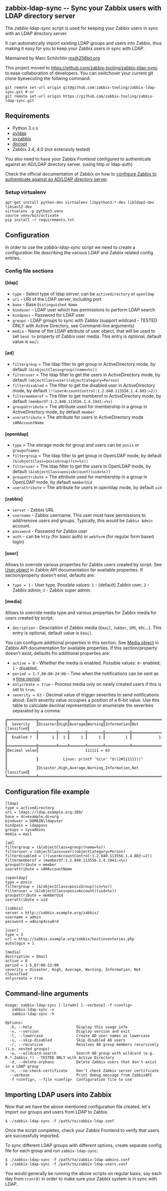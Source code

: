 ## zabbix-ldap-sync -- Sync your Zabbix users with LDAP directory server

The *zabbix-ldap-sync* script is used for keeping your Zabbix users in sync with an LDAP directory server.

It can automatically import existing LDAP groups and users into Zabbix, thus making it easy for you to keep your Zabbix users in sync with LDAP.

Maintained by Marc Schöchlin <ms@256bit.org>

This project moved to https://github.com/zabbix-tooling/zabbix-ldap-sync to ease collaboration of developers.
You can switchover your current git clone byexecuting the follwing command:
```
git remote set-url origin git@github.com:zabbix-tooling/zabbix-ldap-sync.git # or
git remote set-url origin https://github.com/zabbix-tooling/zabbix-ldap-sync.git
```

## Requirements

* Python 3.x.x
* [pyldap](https://pypi.python.org/pypi/pyldap/)
* [pyzabbix](https://github.com/lukecyca/pyzabbix)
* [docopt](https://github.com/docopt/docopt)
* Zabbix 3.4, 4.0 (not extensivly tested) 

You also need to have your Zabbix Frontend configured to authenticate against an AD/LDAP directory server.
(using http or ldap-auth)

Check the official documentation of Zabbix on how to 
[configure Zabbix to authenticate against an AD/LDAP directory server](https://www.zabbix.com/documentation/2.2/manual/web_interface/frontend_sections/administration/authentication).

### Setup virtualenv

```
apt-get install python-dev virtualenv libpython3.*-dev libldap2-dev libsasl2-dev
virtualenv -p python3 venv
source venv/bin/activate
pip install -r requirements.txt
```

## Configuration

In order to use the *zabbix-ldap-sync* script we need to create a configuration file describing the various LDAP and Zabbix related config entries.

### Config file sections

#### [ldap]
* `type` - Select type of ldap server, can be `activedirectory` or `openldap`
* `uri` - URI of the LDAP server, including port
* `base` - Base `Distinguished Name`
* `binduser` - LDAP user which has permissions to perform LDAP search
* `bindpass` - Password for LDAP user
* `groups` - LDAP groups to sync with Zabbix (support wildcard - TESTED ONLY with Active Directory, see Command-line arguments)
* `media` - Name of the LDAP attribute of user object, that will be used to set `Send to` property of Zabbix user media. This entry is optional, default value is `mail`.

#### [ad]
* `filtergroup` = The ldap filter to get group in ActiveDirectory mode, by default `(&(objectClass=group)(name=%s))`
* `filteruser` = The ldap filter to get the users in ActiveDirectory mode, by default `(objectClass=user)(objectCategory=Person)`
* `filterdisabled` = The filter to get the disabled user in ActiveDirectory mode, by default `(!(userAccountControl:1.2.840.113556.1.4.803:=2))`
* `filtermemberof` = The filter to get memberof in ActiveDirectory mode, by default `(memberOf:1.2.840.113556.1.4.1941:=%s)`
* `groupattribute` = The attribute used for membership in a group in ActiveDirectory mode, by default `member`
* `userattribute` = The attribute for users in ActiveDirectory mode `sAMAccountName`

#### [openldap]
* `type` = The storage mode for group and users can be `posix` or `groupofnames` 
* `filtergroup` = The ldap filter to get group in OpenLDAP mode, by default `(&(objectClass=posixGroup)(cn=%s))`
* `filteruser` = The ldap filter to get the users in OpenLDAP mode, by default `(&(objectClass=posixAccount)(uid=%s))`
* `groupattribute` = The attribute used for membership in a group in OpenLDAP mode, by default `memberUid`
* `userattribute` = The attribute for users in openldap mode, by default `uid`

#### [zabbix]
* `server` - Zabbix URL
* `username` - Zabbix username. This user must have permissions to add/remove users and groups. Typically, this would be `Zabbix Admin` account.
* `password` - Password for Zabbix user
* `auth` - can be `http` (for basic auth) or `webform` (for regular form based login)

#### [user]
Allows to override various properties for Zabbix users created by script. See [User object](https://www.zabbix.com/documentation/3.2/manual/api/reference/user/object) in Zabbix API documentation for available properties. If section/property doesn't exist, defaults are:

 * `type = 1` - User type. Possible values: `1` - (default) Zabbix user; `2` - Zabbix admin; `3` - Zabbix super admin. 

#### [media]
Allows to override media type and various properties for Zabbix media for users created by script.

* `decription` - Description of Zabbix media (`Email`, `Jabber`, `SMS`, etc...). This entry is optional, default value is `Email`.

You can configure additional properties in this section. See [Media object](https://www.zabbix.com/documentation/3.2/manual/api/reference/usermedia/object#media) in Zabbix API documentation for available properties. If this section/property doesn't exist, defaults fro additional properties are:

* `active = 0` - Whether the media is enabled. Possible values: `0`- enabled; `1` - disabled.
* `period = 1-7,00:00-24:00` - Time when the notifications can be sent as a [time period](https://www.zabbix.com/documentation/3.2/manual/appendix/time_period).
* `onlycreate = true` -  Process media only on newly created users if this is set to `true`. 
* `severity = 63` - Decimal value of trigger severities to send notifications about. Each severity value occupies a position of a 6-bit value. Use this table to calculate decimal representation or enumerate the severities separated by a comma:
```
╔═════════════╦════════╦════╦═══════╦═══════╦═══════════╦══════════════╗
║  Severity   ║Disaster║High║Average║Warning║Information║Not Classified║
╠═════════════╬════════╬════╬═══════╬═══════╬═══════════╬══════════════╣
║  Enabled ?  ║      1 ║  1 ║     1 ║     1 ║         1 ║            1 ║
╠═════════════╬════════╩════╩═══════╩═══════╩═══════════╩══════════════╣
║Decimal value║                     111111 = 63                        ║
║             ║           Linux: printf '%i\n' "$((2#111111))"         ║
║             ║Disaster,High,Average,Warning,Information,Not Classified║
╚═════════════╩════════════════════════════════════════════════════════╝
```


## Configuration file example

    [ldap]
    type = activedirectory
    uri = ldaps://ldap.example.org:389/
    base = dc=example,dc=org
    binduser = DOMAIN\ldapuser
    bindpass = ldappass
    groups = sysadmins
    media = mail

    [ad]
    filtergroup = (&(objectClass=group)(name=%s))
    filteruser = (objectClass=user)(objectCategory=Person)
    filterdisabled = (!(userAccountControl:1.2.840.113556.1.4.803:=2))
    filtermemberof = (memberOf:1.2.840.113556.1.4.1941:=%s)
    groupattribute = member
    userattribute = sAMAccountName

    [openldap]
    type = posix
    filtergroup = (&(objectClass=posixGroup)(cn=%s))
    filteruser = (&(objectClass=posixAccount)(uid=%s))
    groupattribute = memberUid
    userattribute = uid
    
    [zabbix]
    server = http://zabbix.example.org/zabbix/
    username = admin
    password = adminp4ssw0rd
    
    [user]
    type = 3
    url = http://zabbix.example.org/zabbix/hostinventories.php
    autologin = 1
    
    [media]
    description = Email
    active = 0
    period = 1-5,07:00-22:00
    severity = Disaster, High, Average, Warning, Information, Not Classified
    onlycreate = true

## Command-line arguments

    Usage: zabbix-ldap-sync [-lsrwdn] [--verbose] -f <config>
       zabbix-ldap-sync -v
       zabbix-ldap-sync -h

    Options:
      -h, --help                    Display this usage info
      -v, --version                 Display version and exit
      -l, --lowercase               Create AD user names as lowercase
      -s, --skip-disabled           Skip disabled AD users
      -r, --recursive               Resolves AD group members recursively (i.e. nested groups)
      -w, --wildcard-search         Search AD group with wildcard (e.g. R.*.Zabbix.*) - TESTED ONLY with Active Directory
      -d, --delete-orphans          Delete Zabbix users that don't exist in a LDAP group
      -n, --no-check-certificate    Don't check Zabbix server certificate
      --verbose                     Print debug message from ZabbixAPI
      -f <config>, --file <config>  Configuration file to use

## Importing LDAP users into Zabbix

Now that we have the above mentioned configuration file created, let's import our groups and users from LDAP to Zabbix.

	$ ./zabbix-ldap-sync -f /path/to/zabbix-ldap.conf
	
Once the script completes, check your Zabbix Frontend to verify that users are successfully imported.

To sync different LDAP groups with different options, create separate config file for each group and run `zabbix-ldap-sync`:

	$ ./zabbix-ldap-sync -f /path/to/zabbix-ldap-admins.conf
	$ ./zabbix-ldap-sync -f /path/to/zabbix-ldap-users.conf

You would generally be running the above scripts on regular basis, say each day from `cron(8)` in order to make sure your Zabbix system is in sync with LDAP.

